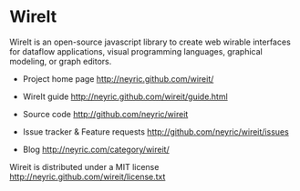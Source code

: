 # WireIt

WireIt is an open-source javascript library to create web wirable interfaces for dataflow applications, visual programming languages, graphical modeling, or graph editors.

 * Project home page
   <http://neyric.github.com/wireit/>

 * WireIt guide
 	 <http://neyric.github.com/wireit/guide.html>
    
 * Source code
   <http://github.com/neyric/wireit>

 * Issue tracker & Feature requests
	 <http://github.com/neyric/wireit/issues>
	
 * Blog
   <http://neyric.com/category/wireit/>

Wireit is distributed under a MIT license
<http://neyric.github.com/wireit/license.txt>